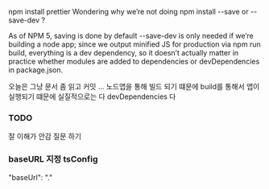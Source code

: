 npm install prettier
Wondering why we’re not doing npm install --save or --save-dev ?

As of NPM 5, saving is done by default
--save-dev is only needed if we’re building a node app; since we output minified JS for production via npm run build, everything is a dev dependency, so it doesn’t actually matter in practice whether modules are added to dependencies or devDependencies in package.json.

오늘은 그냥 문서 좀 읽고 커밋 ... 
노드앱을 통해 빌드 되기 떄문에 build를 통해서 앱이 실행되기 떄문에 실질적으로는 다 devDependencies 다 

### TODO 
잘 이해가 안감 질문 하기 

### baseURL 지정 tsConfig 
 "baseUrl": "."